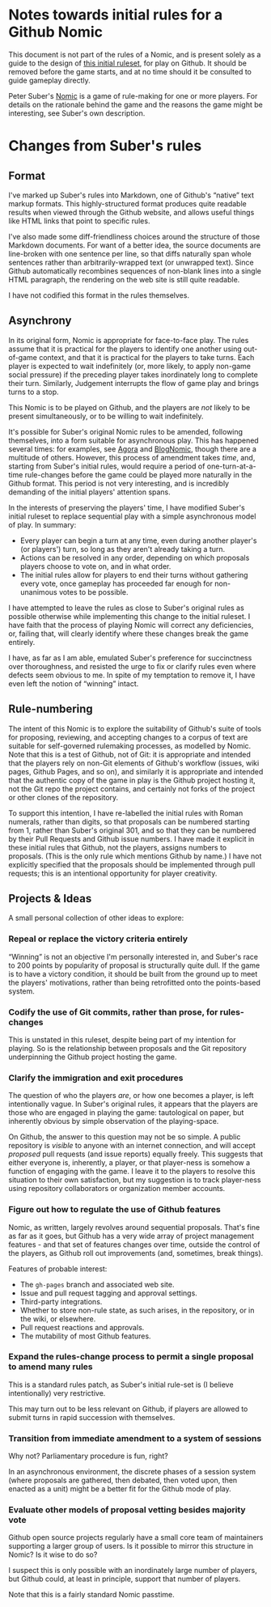 # Notes towards initial rules for a Github Nomic

This document is not part of the rules of a Nomic, and is present solely as a guide to the design of [this initial ruleset](rules), for play on Github.
It should be removed before the game starts, and at no time should it be consulted to guide gameplay directly.

Peter Suber's [Nomic](http://legacy.earlham.edu/~peters/writing/nomic.htm) is a game of rule-making for one or more players.
For details on the rationale behind the game and the reasons the game might be interesting, see Suber's own description.

# Changes from Suber's rules

## Format

I've marked up Suber's rules into Markdown, one of Github's “native” text markup formats.
This highly-structured format produces quite readable results when viewed through the Github website, and allows useful things like HTML links that point to specific rules.

I've also made some diff-friendliness choices around the structure of those Markdown documents.
For want of a better idea, the source documents are line-broken with one sentence per line, so that diffs naturally span whole sentences rather than arbitrarily-wrapped text (or unwrapped text).
Since Github automatically recombines sequences of non-blank lines into a single HTML paragraph, the rendering on the web site is still quite readable.

I have not codified this format in the rules themselves.

## Asynchrony

In its original form, Nomic is appropriate for face-to-face play.
The rules assume that it is practical for the players to identify one another using out-of-game context, and that it is practical for the players to take turns.
Each player is expected to wait indefinitely (or, more likely, to apply non-game social pressure) if the preceding player takes inordinately long to complete their turn.
Similarly, Judgement interrupts the flow of game play and brings turns to a stop.

This Nomic is to be played on Github, and the players are _not_ likely to be present simultaneously, or to be willing to wait indefinitely.

It's possible for Suber's original Nomic rules to be amended, following themselves, into a form suitable for asynchronous play.
This has happened several times: for examples, see [Agora](http://agoranomic.org/) and [BlogNomic](http://blognomic.com/), though there are a multitude of others.
However, this process of amendment takes _time_, and, starting from Suber's initial rules, would require a period of one-turn-at-a-time rule-changes before the game could be played more naturally in the Github format.
This period is not very interesting, and is incredibly demanding of the initial players' attention spans.

In the interests of preserving the players' time, I have modified Suber's initial ruleset to replace sequential play with a simple asynchronous model of play. In summary:

* Every player can begin a turn at any time, even during another player's (or players') turn, so long as they aren't already taking a turn.
* Actions can be resolved in any order, depending on which proposals players choose to vote on, and in what order.
* The initial rules allow for players to end their turns without gathering every vote, once gameplay has proceeded far enough for non-unanimous votes to be possible.

I have attempted to leave the rules as close to Suber's original rules as possible otherwise while implementing this change to the initial ruleset.
I have faith that the process of playing Nomic will correct any deficiencies, or, failing that, will clearly identify where these changes break the game entirely.

I have, as far as I am able, emulated Suber's preference for succinctness over thoroughness, and resisted the urge to fix or clarify rules even where defects seem obvious to me.
In spite of my temptation to remove it, I have even left the notion of “winning” intact.

## Rule-numbering

The intent of this Nomic is to explore the suitability of Github's suite of tools for proposing, reviewing, and accepting changes to a corpus of text are suitable for self-governed rulemaking processes, as modelled by Nomic.
Note that this is a test of Github, not of Git: it is appropriate and intended that the players rely on non-Git elements of Github's workflow (issues, wiki pages, Github Pages, and so on), and similarly it is appropriate and intended that the authentic copy of the game in play is the Github project hosting it, not the Git repo the project contains, and certainly not forks of the project or other clones of the repository.

To support this intention, I have re-labelled the initial rules with Roman numerals, rather than digits, so that proposals can be numbered starting from 1, rather than Suber's original 301, and so that they can be numbered by their Pull Requests and Github issue numbers.
I have made it explicit in these initial rules that Github, not the players, assigns numbers to proposals.
(This is the only rule which mentions Github by name.)
I have not explicitly specified that the proposals should be implemented through pull requests; this is an intentional opportunity for player creativity.

## Projects & Ideas

A small personal collection of other ideas to explore:

### Repeal or replace the victory criteria entirely

“Winning” is not an objective I'm personally interested in, and Suber's race to 200 points by popularity of proposal is structurally quite dull.
If the game is to have a victory condition, it should be built from the ground up to meet the players' motivations, rather than being retrofitted onto the points-based system.

### Codify the use of Git commits, rather than prose, for rules-changes

This is unstated in this ruleset, despite being part of my intention for playing.
So is the relationship between proposals and the Git repository underpinning the Github project hosting the game.

### Clarify the immigration and exit procedures

The question of who the players _are_, or how one becomes a player, is left intentionally vague.
In Suber's original rules, it appears that the players are those who are engaged in playing the game: tautological on paper, but inherently obvious by simple observation of the playing-space.

On Github, the answer to this question may not be so simple.
A public repository is _visible_ to anyone with an internet connection, and will accept _proposed_ pull requests (and issue reports) equally freely.
This suggests that either everyone is, inherently, a player, or that player-ness is somehow a function of engaging with the game.
I leave it to the players to resolve this situation to their own satisfaction, but my suggestion is to track player-ness using repository collaborators or organization member accounts.

### Figure out how to regulate the use of Github features

Nomic, as written, largely revolves around sequential proposals.
That's fine as far as it goes, but Github has a very wide array of project management features - and that set of features changes over time, outside the control of the players, as Github roll out improvements (and, sometimes, break things).

Features of probable interest:

* The `gh-pages` branch and associated web site.
* Issue and pull request tagging and approval settings.
* Third-party integrations.
* Whether to store non-rule state, as such arises, in the repository, or in the wiki, or elsewhere.
* Pull request reactions and approvals.
* The mutability of most Github features.

### Expand the rules-change process to permit a single proposal to amend many rules

This is a standard rules patch, as Suber's initial rule-set is (I believe intentionally) very restrictive.

This may turn out to be less relevant on Github, if players are allowed to submit turns in rapid succession with themselves.

### Transition from immediate amendment to a system of sessions

Why not? Parliamentary procedure is fun, right?

In an asynchronous environment, the discrete phases of a session system (where proposals are gathered, then debated, then voted upon, then enacted as a unit) might be a better fit for the Github mode of play.

### Evaluate other models of proposal vetting besides majority vote

Github open source projects regularly have a small core team of maintainers supporting a larger group of users.
Is it possible to mirror this structure in Nomic?
Is it wise to do so?

I suspect this is only possible with an inordinately large number of players, but Github could, at least in principle, support that number of players.

Note that this is a fairly standard Nomic passtime.
